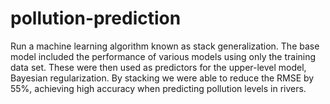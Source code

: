 # pollution-prediction
Run a machine learning algorithm known as stack generalization. The base model included the performance of various models using only the training data set. These were then used as predictors for the upper-level model, Bayesian regularization. By stacking we were able to reduce the RMSE by 55%, achieving high accuracy when predicting pollution levels in rivers. 
